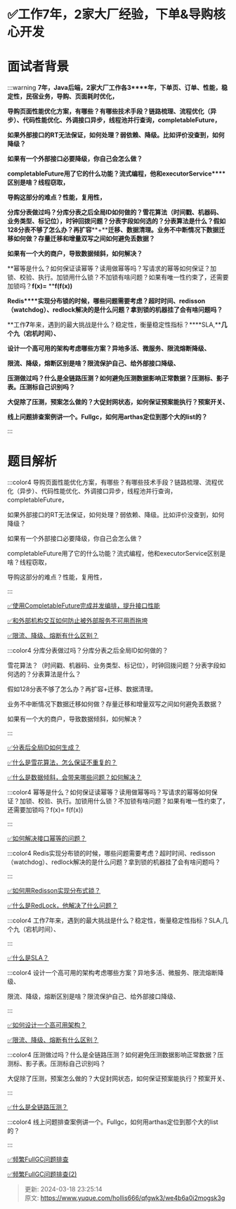 # ✅工作7年，2家大厂经验，下单&导购核心开发

# 面试者背景


:::warning
**7****年，****Java****后端，****2****家大厂工作各****3****年，下单页、订单、性能，稳定性，民宿业务，导购、页面耗时优化，**

**导购页面性能优化方案，有哪些？有哪些技术手段？链路梳理、流程优化（异步）、代码性能优化、外调接口异步，线程池并行查询，****completableFuture****，**

**如果外部接口的****RT****无法保证，如何处理？弱依赖、降级。比如评价没查到，如何降级？**

**如果有一个外部接口必要降级，你自己会怎么做？**

**completableFuture****用了它的什么功能？流式编程，他和****executorService****区别是啥？线程窃取，**

**导购这部分的难点？性能，复用性，**

**分库分表做过吗？分库分表之后全局****ID****如何做的？雪花算法（时间戳、机器码、业务类型、标记位），时钟回拨问题？分表字段如何选的？分表算法是什么？假如****128****分表不够了怎么办？再扩容****+****迁移、数据清理。业务不中断情况下数据迁移如何做？存量迁移和增量双写之间如何避免丢数据？**

**如果有一个大的商户，导致数据倾斜，如何解决？**

**幂等是什么？如何保证读幂等？读用做幂等吗？写请求的幂等如何保证？加锁、校验、执行。加锁用什么锁？不加锁有啥问题？如果有唯一性约束了，还需要加锁吗？****f(x)=****  ****f(f(x))**

**Redis****实现分布锁的时候，哪些问题需要考虑？超时时间、****redisson****（****watchdog****）、****redlock****解决的是什么问题？拿到锁的机器挂了会有啥问题吗？**

**工作****7****年来，遇到的最大挑战是什么？稳定性，衡量稳定性指标？****SLA,****几个九（宕机时间）、**

**设计一个高可用的架构考虑哪些方案？异地多活、微服务、限流熔断降级、**

**限流、降级，熔断区别是啥？限流保护自己、给外部接口降级、**

**压测做过吗？什么是全链路压测？如何避免压测数据影响正常数据？压测标、影子表。压测标自己识别吗？**

**大促除了压测，预案怎么做的？大促封网状态，如何保证预案能执行？预案开关、**

**线上问题排查案例讲一个。Fullgc，如何用arthas定位到那个大的list的？**

:::

# 题目解析


:::color4
导购页面性能优化方案，有哪些？有哪些技术手段？链路梳理、流程优化（异步）、代码性能优化、外调接口异步，线程池并行查询，completableFuture，

如果外部接口的RT无法保证，如何处理？弱依赖、降级。比如评价没查到，如何降级？

如果有一个外部接口必要降级，你自己会怎么做？

completableFuture用了它的什么功能？流式编程，他和executorService区别是啥？线程窃取，

导购这部分的难点？性能，复用性，

:::



[✅使用CompletableFuture完成并发编排，提升接口性能](https://www.yuque.com/hollis666/qfgwk3/wwbg7zocoo7ubisl)



[✅和外部机构交互如何防止被外部服务不可用而拖垮](https://www.yuque.com/hollis666/qfgwk3/xn8ucm3w3exfazpp)



[✅限流、降级、熔断有什么区别？](https://www.yuque.com/hollis666/qfgwk3/etgovbs6bgphlqso)





:::color4
分库分表做过吗？分库分表之后全局ID如何做的？

雪花算法？（时间戳、机器码、业务类型、标记位），时钟回拨问题？分表字段如何选的？分表算法是什么？

假如128分表不够了怎么办？再扩容+迁移、数据清理。

业务不中断情况下数据迁移如何做？存量迁移和增量双写之间如何避免丢数据？

如果有一个大的商户，导致数据倾斜，如何解决？

:::



[✅分表后全局ID如何生成？](https://www.yuque.com/hollis666/qfgwk3/glyv4twwk6bfs6dr)



[✅什么是雪花算法，怎么保证不重复的？](https://www.yuque.com/hollis666/qfgwk3/rsocc4sd7v9i0pvc)



[✅什么是数据倾斜，会带来哪些问题？如何解决？](https://www.yuque.com/hollis666/qfgwk3/fue0vmwupk5zps37)



:::color4
幂等是什么？如何保证读幂等？读用做幂等吗？写请求的幂等如何保证？加锁、校验、执行。加锁用什么锁？不加锁有啥问题？如果有唯一性约束了，还需要加锁吗？f(x)=  f(f(x))

:::



[✅如何解决接口幂等的问题？](https://www.yuque.com/hollis666/qfgwk3/gz2qwl)



:::color4
Redis实现分布锁的时候，哪些问题需要考虑？超时时间、redisson（watchdog）、redlock解决的是什么问题？拿到锁的机器挂了会有啥问题吗？

:::



[✅如何用Redisson实现分布式锁？](https://www.yuque.com/hollis666/qfgwk3/gdsvngueclva39ve)



[✅什么是RedLock，他解决了什么问题？](https://www.yuque.com/hollis666/qfgwk3/lxzg0ubs2xpvenxw)





:::color4
工作7年来，遇到的最大挑战是什么？稳定性，衡量稳定性指标？SLA,几个九（宕机时间）、

:::



[✅什么是SLA？](https://www.yuque.com/hollis666/qfgwk3/axrowbs50bhxehao)



:::color4
设计一个高可用的架构考虑哪些方案？异地多活、微服务、限流熔断降级、

限流、降级，熔断区别是啥？限流保护自己、给外部接口降级、

:::



[✅如何设计一个高可用架构？](https://www.yuque.com/hollis666/qfgwk3/vyg778x53xe6elwe)





[✅限流、降级、熔断有什么区别？](https://www.yuque.com/hollis666/qfgwk3/etgovbs6bgphlqso)



:::color4
压测做过吗？什么是全链路压测？如何避免压测数据影响正常数据？压测标、影子表。压测标自己识别吗？

大促除了压测，预案怎么做的？大促封网状态，如何保证预案能执行？预案开关、

:::



[✅什么是全链路压测？](https://www.yuque.com/hollis666/qfgwk3/igx3g283upzhgpm4)





:::color4
线上问题排查案例讲一个。Fullgc，如何用arthas定位到那个大的list的？

:::



[✅频繁FullGC问题排查](https://www.yuque.com/hollis666/qfgwk3/iocmzc)



[✅频繁FullGC问题排查(2)](https://www.yuque.com/hollis666/qfgwk3/zpkzwgx4o9g89s8x)



> 更新: 2024-03-18 23:25:14  
> 原文: <https://www.yuque.com/hollis666/qfgwk3/we4b6a0i2mogsk3g>